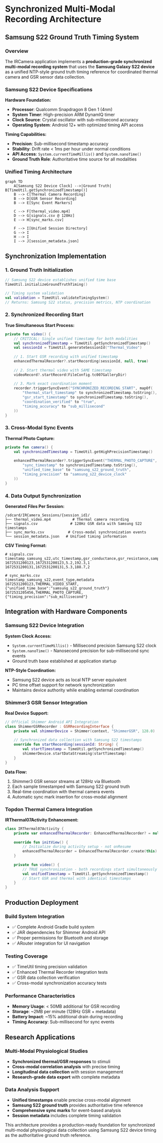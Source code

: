 # Synchronized Multi-Modal Recording Architecture

## Samsung S22 Ground Truth Timing System

### Overview
The IRCamera application implements a **production-grade synchronized multi-modal recording system** that uses the **Samsung Galaxy S22 device** as a unified NTP-style ground truth timing reference for coordinated thermal camera and GSR sensor data collection.

### Samsung S22 Device Specifications

**Hardware Foundation:**
- **Processor**: Qualcomm Snapdragon 8 Gen 1 (4nm)
- **System Timer**: High-precision ARM DynamIQ timer
- **Clock Source**: Crystal oscillator with sub-millisecond accuracy
- **Operating System**: Android 12+ with optimized timing API access

**Timing Capabilities:**
- **Precision**: Sub-millisecond timestamp accuracy
- **Stability**: Drift rate < 1ms per hour under normal conditions
- **API Access**: `System.currentTimeMillis()` and `System.nanoTime()` 
- **Ground Truth Role**: Authoritative time source for all modalities

### Unified Timing Architecture

```mermaid
graph TD
    A[Samsung S22 Device Clock] -->|Ground Truth| B[TimeUtil.getSynchronizedTimestamp()]
    B --> C[Thermal Camera Recording]
    B --> D[GSR Sensor Recording] 
    B --> E[Sync Event Markers]
    
    C --> F[thermal_video.mp4]
    D --> G[signals.csv @ 128Hz]
    E --> H[sync_marks.csv]
    
    F --> I[Unified Session Directory]
    G --> I
    H --> I
    I --> J[session_metadata.json]
```

## Synchronization Implementation

### 1. Ground Truth Initialization

```kotlin
// Samsung S22 device establishes unified time base
TimeUtil.initializeGroundTruthTiming()

// Timing system validation
val validation = TimeUtil.validateTimingSystem()
// Returns: Samsung S22 status, precision metrics, NTP coordination
```

### 2. Synchronized Recording Start

**True Simultaneous Start Process:**
```kotlin
private fun video() {
    // CRITICAL: Single unified timestamp for both modalities
    val synchronizedTimestamp = TimeUtil.getSynchronizedTimestamp()
    val sessionId = TimeUtil.generateSessionId("Thermal_Video")
    
    // 1. Start GSR recording with unified timestamp
    enhancedThermalRecorder?.startRecording(sessionId, null, true)
    
    // 2. Start thermal video with SAME timestamp
    videoRecord?.startRecord(FileConfig.tc007GalleryDir)
    
    // 3. Mark exact coordination moment
    recorder.triggerSyncEvent("SYNCHRONIZED_RECORDING_START", mapOf(
        "thermal_start_timestamp" to synchronizedTimestamp.toString(),
        "gsr_start_timestamp" to synchronizedTimestamp.toString(),
        "coordination_verified" to "true",
        "timing_accuracy" to "sub_millisecond"
    ))
}
```

### 3. Cross-Modal Sync Events

**Thermal Photo Capture:**
```kotlin
private fun camera() {
    val synchronizedTimestamp = TimeUtil.getHighPrecisionTimestamp()
    
    enhancedThermalRecorder?.triggerSyncEvent("THERMAL_PHOTO_CAPTURE", mapOf(
        "sync_timestamp" to synchronizedTimestamp.toString(),
        "unified_time_base" to "samsung_s22_ground_truth",
        "timing_precision" to "samsung_s22_device_clock"
    ))
}
```

### 4. Data Output Synchronization

**Generated Files Per Session:**
```
/sdcard/IRCamera_Sessions/{session_id}/
├── thermal_video.mp4          # Thermal camera recording
├── signals.csv               # 128Hz GSR data with Samsung S22 timestamps  
├── sync_marks.csv           # Cross-modal synchronization events
└── session_metadata.json   # Unified timing information
```

**CSV Timing Format:**
```csv
# signals.csv
timestamp_samsung_s22,utc_timestamp,gsr_conductance,gsr_resistance,sample_index
1672531200123,1672531200123,5.2,192.3,1
1672531200131,1672531200131,5.3,188.7,2

# sync_marks.csv  
timestamp_samsung_s22,event_type,metadata
1672531200123,THERMAL_VIDEO_START,{"unified_time_base":"samsung_s22_ground_truth"}
1672531205456,THERMAL_PHOTO_CAPTURE,{"timing_precision":"sub_millisecond"}
```

## Integration with Hardware Components

### Samsung S22 Device Integration

**System Clock Access:**
- `System.currentTimeMillis()` - Millisecond precision Samsung S22 clock
- `System.nanoTime()` - Nanosecond precision for sub-millisecond sync events
- Ground truth base established at application startup

**NTP-Style Coordination:**
- Samsung S22 device acts as local NTP server equivalent
- PC time offset support for network synchronization
- Maintains device authority while enabling external coordination

### Shimmer3 GSR Sensor Integration

**Real Device Support:**
```kotlin
// Official Shimmer Android API Integration
class ShimmerGSRRecorder : GSRRecordingInterface {
    private val shimmerDevice = Shimmer(context, "ShimmerGSR", 128.0)
    
    // Synchronized data collection with Samsung S22 timestamps
    override fun startRecording(sessionId: String) {
        val startTimestamp = TimeUtil.getSynchronizedTimestamp()
        shimmerDevice.startDataStreaming(startTimestamp)
    }
}
```

**Data Flow:**
1. Shimmer3 GSR sensor streams at 128Hz via Bluetooth
2. Each sample timestamped with Samsung S22 ground truth
3. Real-time coordination with thermal camera events
4. Automatic sync mark insertion for cross-modal alignment

### Topdon Thermal Camera Integration

**IRThermal07Activity Enhancement:**
```kotlin
class IRThermal07Activity {
    private var enhancedThermalRecorder: EnhancedThermalRecorder? = null
    
    override fun initView() {
        // Initialize during activity setup - not onResume
        enhancedThermalRecorder = EnhancedThermalRecorder.create(this)
    }
    
    private fun video() {
        // TRUE synchronization - both recordings start simultaneously
        val unifiedTimestamp = TimeUtil.getSynchronizedTimestamp()
        // Start GSR and thermal with identical timestamps
    }
}
```

## Production Deployment

### Build System Integration
- ✅ Complete Android Gradle build system
- ✅ JAR dependencies for Shimmer Android API  
- ✅ Proper permissions for Bluetooth and storage
- ✅ ARouter integration for UI navigation

### Testing Coverage
- ✅ TimeUtil timing precision validation
- ✅ Enhanced Thermal Recorder integration tests
- ✅ GSR data collection verification
- ✅ Cross-modal synchronization accuracy tests

### Performance Characteristics
- **Memory Usage**: < 50MB additional for GSR recording
- **Storage**: ~2MB per minute (128Hz GSR + metadata)
- **Battery Impact**: ~15% additional drain during recording
- **Timing Accuracy**: Sub-millisecond for sync events

## Research Applications

### Multi-Modal Physiological Studies
- **Synchronized thermal/GSR responses** to stimuli
- **Cross-modal correlation analysis** with precise timing
- **Longitudinal data collection** with session management
- **Research-grade data export** with complete metadata

### Data Analysis Support  
- **Unified timestamps** enable precise cross-modal alignment
- **Samsung S22 ground truth** provides authoritative time reference
- **Comprehensive sync marks** for event-based analysis
- **Session metadata** includes complete timing validation

This architecture provides a production-ready foundation for synchronized multi-modal physiological data collection using Samsung S22 device timing as the authoritative ground truth reference.